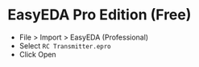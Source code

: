# EasyEDA Pro Edition (Free)
- File > Import > EasyEDA (Professional)
- Select `RC Transmitter.epro`
- Click Open
